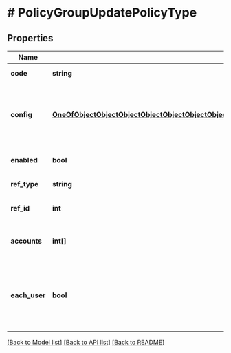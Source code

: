 # # PolicyGroupUpdatePolicyType

## Properties

Name | Type | Description | Notes
------------ | ------------- | ------------- | -------------
**code** | **string** | The policy type | [optional]
**config** | [**OneOfObjectObjectObjectObjectObjectObjectObjectObjectObjectObjectObjectObjectObjectObjectObjectObjectObjectObjectObjectObjectObjectObjectObjectObjectObjectObjectObjectObjectObjectObject**](OneOfObjectObjectObjectObjectObjectObjectObjectObjectObjectObjectObjectObjectObjectObjectObjectObjectObjectObjectObjectObjectObjectObjectObjectObjectObjectObjectObjectObjectObjectObject.md) | A map of config values. The expected values vary by policyType. | [optional]
**enabled** | **bool** | Set to false to disable | [optional] [default to true]
**ref_type** | **string** | Scope object type | [optional]
**ref_id** | **int** | Scope object ID (&#x60;group&#x60;) | [optional]
**accounts** | **int[]** | Array of tenants to scope the policy to | [optional]
**each_user** | **bool** | Apply individually to each user in role.  Only when &#x60;refType&#x60; equals &#x60;Role&#x60; | [optional]

[[Back to Model list]](../../README.md#models) [[Back to API list]](../../README.md#endpoints) [[Back to README]](../../README.md)
